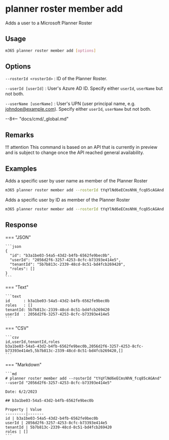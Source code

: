 # planner roster member add

Adds a user to a Microsoft Planner Roster

## Usage

```sh
m365 planner roster member add [options]
```

## Options

`--rosterId <rosterId>`
: ID of the Planner Roster.

`--userId [userId]`
: User's Azure AD ID. Specify either `userId`, `userName` but not both.

`--userName [userName]`
: User's UPN (user principal name, e.g. johndoe@example.com). Specify either `userId`, `userName` but not both.

--8<-- "docs/cmd/_global.md"

## Remarks

!!! attention
    This command is based on an API that is currently in preview and is subject to change once the API reached general availability.

## Examples

Adds a specific user by user name as member of the Planner Roster

```sh
m365 planner roster member add --rosterId tYqYlNd6eECmsNhN_fcq85cAGAnd --userName john.doe@contoso.com
```

Adds a specific user by ID as member of the Planner Roster

```sh
m365 planner roster member add --rosterId tYqYlNd6eECmsNhN_fcq85cAGAnd --userId d049a857-f1c3-4fb3-a629-d8cfb3bd7275
```

## Response

=== "JSON"

    ```json
    {
      "id": "b3a1be03-54a5-43d2-b4fb-6562fe9bec0b",
      "userId": "2056d2f6-3257-4253-8cfc-b73393e414e5",
      "tenantId": "5b7b813c-2339-48cd-8c51-bd4fcb269420",
      "roles": []
    }
    ```

=== "Text"

    ```text
    id      : b3a1be03-54a5-43d2-b4fb-6562fe9bec0b
    roles   : []
    tenantId: 5b7b813c-2339-48cd-8c51-bd4fcb269420
    userId  : 2056d2f6-3257-4253-8cfc-b73393e414e5
    ```

=== "CSV"

    ```csv
    id,userId,tenantId,roles
    b3a1be03-54a5-43d2-b4fb-6562fe9bec0b,2056d2f6-3257-4253-8cfc-b73393e414e5,5b7b813c-2339-48cd-8c51-bd4fcb269420,[]
    ```
    
=== "Markdown"

    ```md
    # planner roster member add --rosterId "tYqYlNd6eECmsNhN_fcq85cAGAnd" --userId "2056d2f6-3257-4253-8cfc-b73393e414e5"

    Date: 6/2/2023

    ## b3a1be03-54a5-43d2-b4fb-6562fe9bec0b

    Property | Value
    ---------|-------
    id | b3a1be03-54a5-43d2-b4fb-6562fe9bec0b
    userId | 2056d2f6-3257-4253-8cfc-b73393e414e5
    tenantId | 5b7b813c-2339-48cd-8c51-bd4fcb269420
    roles | []
    ```
